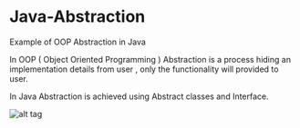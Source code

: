 # Java-Abstraction
Example of OOP Abstraction in Java

In OOP ( Object Oriented Programming ) Abstraction is a process hiding an implementation details from user , only the functionality will provided to user.

In Java Abstraction is achieved using Abstract classes and Interface.

![alt tag](http://i.imgur.com/3TwYr0q.jpg)
